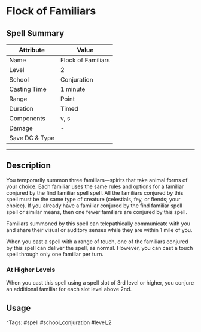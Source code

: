# Flock of Familiars

## Spell Summary

| Attribute        | Value                  |
|------------------|------------------------|
| Name             | Flock of Familiars                 |
| Level            | 2                |
| School           | Conjuration          |
| Casting Time     | 1 minute              |
| Range            | Point            |
| Duration         | Timed             |
| Components       | v, s             |
| Damage           | -               |
| Save DC & Type   |              |

---

## Description

You temporarily summon three familiars—spirits that take animal forms of your choice. Each familiar uses the same rules and options for a familiar conjured by the find familiar spell spell. All the familiars conjured by this spell must be the same type of creature (celestials, fey, or fiends; your choice). If you already have a familiar conjured by the find familiar spell spell or similar means, then one fewer familiars are conjured by this spell.

Familiars summoned by this spell can telepathically communicate with you and share their visual or auditory senses while they are within 1 mile of you.

When you cast a spell with a range of touch, one of the familiars conjured by this spell can deliver the spell, as normal. However, you can cast a touch spell through only one familiar per turn.

### At Higher Levels
When you cast this spell using a spell slot of 3rd level or higher, you conjure an additional familiar for each slot level above 2nd.

## Usage


^Tags: #spell #school_conjuration #level_2